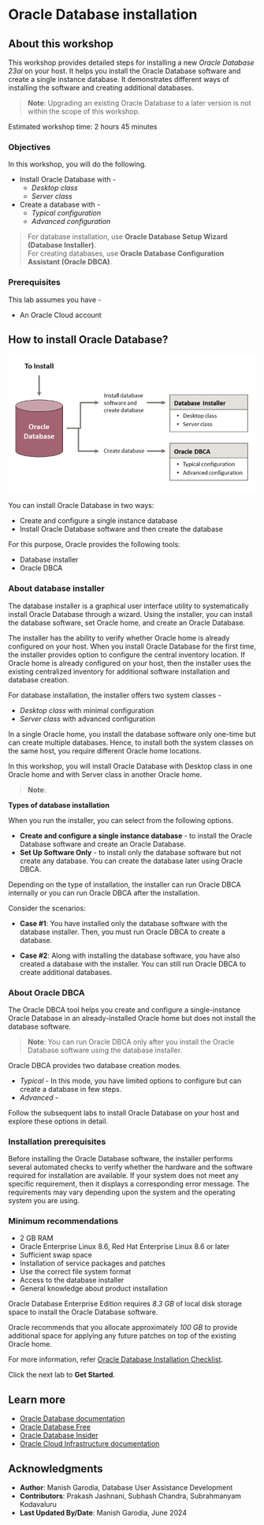 # Oracle Database installation

## About this workshop

This workshop provides detailed steps for installing a new *Oracle Database 23ai* on your host. It helps you install the Oracle Database software and create a single instance database. It demonstrates different ways of installing the software and creating additional databases.

> **Note**: Upgrading an existing Oracle Database to a later version is not within the scope of this workshop. 

Estimated workshop time: 2 hours 45 minutes

### Objectives

In this workshop, you will do the following.
 - Install Oracle Database with -
	 - *Desktop class*
	 - *Server class*
 - Create a database with -
	 - *Typical configuration*
	 - *Advanced configuration*

> For database installation, use **Oracle Database Setup Wizard (Database Installer)**.    
> For creating databases, use **Oracle Database Configuration Assistant (Oracle DBCA)**.

### Prerequisites

This lab assumes you have -

 - An Oracle Cloud account

## How to install Oracle Database?

![Install Oracle Database](./images/install-db.png " ")

You can install Oracle Database in two ways:

 - Create and configure a single instance database
 - Install Oracle Database software and then create the database

For this purpose, Oracle provides the following tools:

 - Database installer
 - Oracle DBCA

### About database installer

The database installer is a graphical user interface utility to systematically install Oracle Database through a wizard. Using the installer, you can install the database software, set Oracle home, and create an Oracle Database.

The installer has the ability to verify whether Oracle home is already configured on your host. When you install Oracle Database for the first time, the installer provides option to configure the central inventory location. If Oracle home is already configured on your host, then the installer uses the existing centralized inventory for additional software installation and database creation.

For database installation, the installer offers two system classes -
 - *Desktop class* with minimal configuration
 - *Server class* with advanced configuration

In a single Oracle home, you install the database software only one-time but can create multiple databases. Hence, to install both the system classes on the same host, you require different Oracle home locations. 

In this workshop, you will install Oracle Database with Desktop class in one Oracle home and with Server class in another Oracle home.

> **Note**: [](include:oracle-home)

**Types of database installation**

When you run the installer, you can select from the following options.

 - **Create and configure a single instance database** - to install the Oracle Database software and create an Oracle Database.
 - **Set Up Software Only** - to install only the database software but not create any database. You can create the database later using Oracle DBCA.

Depending on the type of installation, the installer can run Oracle DBCA internally or you can run Oracle DBCA after the installation.

Consider the scenarios:

 - **Case #1**: You have installed only the database software with the database installer. Then, you must run Oracle DBCA to create a database.

 - **Case #2**: Along with installing the database software, you have also created a database with the installer. You can still run Oracle DBCA to create additional databases.

### About Oracle DBCA

The Oracle DBCA tool helps you create and configure a single-instance Oracle Database in an already-installed Oracle home but does not install the database software. 

> **Note**: You can run Oracle DBCA only after you install the Oracle Database software using the database installer.

Oracle DBCA provides two database creation modes. 

 - *Typical* - In this mode, you have limited options to configure but can create a database in few steps.
 - *Advanced* - [](include:dbca-adv)

Follow the subsequent labs to install Oracle Database on your host and explore these options in detail.

### Installation prerequisites

Before installing the Oracle Database software, the installer performs several automated checks to verify whether the hardware and the software required for installation are available. If your system does not meet any specific requirement, then it displays a corresponding error message. The requirements may vary depending upon the system and the operating system you are using.

### Minimum recommendations

 - 2 GB RAM
 - Oracle Enterprise Linux 8.6, Red Hat Enterprise Linux 8.6 or later
 - Sufficient swap space
 - Installation of service packages and patches
 - Use the correct file system format
 - Access to the database installer
 - General knowledge about product installation

Oracle Database Enterprise Edition requires *8.3 GB* of local disk storage space to install the Oracle Database software.

Oracle recommends that you allocate approximately *100 GB* to provide additional space for applying any future patches on top of the existing Oracle home.

For more information, refer [Oracle Database Installation Checklist](https://docs.oracle.com/en/database/oracle/oracle-database/23/ladbi/oracle-database-installation-checklist.html#GUID-E847221C-1406-4B6D-8666-479DB6BDB046).

Click the next lab to **Get Started**.

## Learn more

 - [Oracle Database documentation](https://docs.oracle.com/database/oracle/oracle-database/index.html)
 - [Oracle Database Free](https://www.oracle.com/in/database/free/)
 - [Oracle Database Insider](https://blogs.oracle.com/database/)
 - [Oracle Cloud Infrastructure documentation](https://docs.oracle.com/iaas/Content/home.htm)

## Acknowledgments

 - **Author**: Manish Garodia, Database User Assistance Development
 - **Contributors**: Prakash Jashnani, Subhash Chandra, Subrahmanyam Kodavaluru
 - **Last Updated By/Date**: Manish Garodia, June 2024
